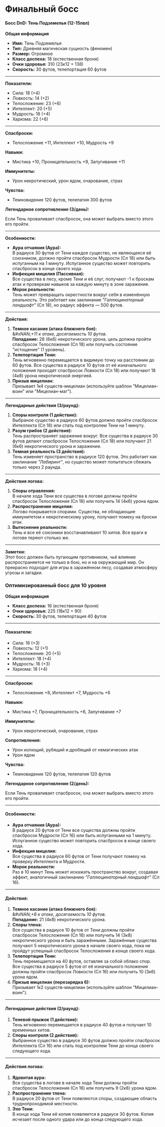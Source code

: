 # Финальный босс

#### Босс DnD: Тень Подземелья (12-15лвл)

**Общая информация**

* **Имя:** Тень Подземелья
* **Тип:** Древняя магическая сущность (феномен)
* **Размер:** Огромное
* **Класс доспеха:** 18 (естественная броня)
* **Очки здоровья:** 310 (23к12 + 138)
* **Скорость:** 30 футов, телепортация 60 футов

***

**Показатели:**

* Сила: 18 (+4)
* Ловкость: 14 (+2)
* Телосложение: 23 (+6)
* Интеллект: 20 (+5)
* Мудрость: 18 (+4)
* Харизма: 22 (+6)

***

**Спасброски:**

* Телосложение +11, Интеллект +10, Мудрость +9

**Навыки:**

* Мистика +10, Проницательность +9, Запугивание +11

**Иммунитеты:**

* Урон некротический, урон ядом, очарование, страх

**Чувства:**

* Темновидение 120 футов, телепатия 300 футов

**Легендарное сопротивление (3/день):**

Если Тень проваливает спасбросок, она может выбрать вместо этого его пройти.

***

**Особенности:**

* **Аура отчаяния (Аура):**\
  В радиусе 30 футов от Тени каждое существо, не являющееся её союзником, должно пройти спасбросок Мудрости (Сл 18) или быть испуганным на 1 минуту. Испуганное существо может повторить спасбросок в конце своего хода.
* **Инфекция мицелия (Пассивная):**\
  Все существа в лесу, кроме Тени и её слуг, получают -1 к броскам атак и проверкам навыков за каждую минуту в зоне заражения.
* **Морок реальности:**\
  Тень может превращать окрестности вокруг себя в изменённую реальность. Это работает как заклинание _"Галлюцинаторный ландшафт"_ (Сл 18), но радиус эффекта — 500 футов.

***

**Действия:**

1. **Темное касание (атака ближнего боя):**\
   &#xNAN;_+11 к атаке, досягаемость 10 футов._\
   **Попадание:** 28 (6к6) некротического урона, цель должна пройти спасбросок Телосложения (Сл 18) или получить состояние "истощение" (1 уровень).
2. **Телепортация Тени:**\
   Тень мгновенно перемещается в видимую точку на расстоянии до 60 футов. Все существа в радиусе 10 футов от её изначального положения проходят спасбросок Ловкости (Сл 18) или получают 18 (4к8) урона некротической энергией.
3. **Призыв мицелиан:**\
   Призывает 1к4 существ-мицелиан (используйте шаблон "Мицелиан-воин" или "Мицелиан-маг").

***

**Легендарные действия (3/раунд):**

1. **Споры контроля (1 действие):**\
   Выбраное существо в радиусе 60 футов должно пройти спасбросок Интеллекта (Сл 18) или стать под контролем Тени на 1 минуту.
2. **Разум грибов (2 действия):**\
   Тень распространяет заражение вокруг. Все существа в радиусе 30 футов делают спасбросок Телосложения (Сл 18) или получают 21 (6к6) некротического урона и заражение.
3. **Темная реальность (3 действия):**\
   Тень изменяет пространство в радиусе 120 футов. Это работает как заклинание _"Лабиринт"_, но существо может попытаться сбежать только через 2 раунда.

***

**Действия логова:**

1. **Споры отравления:**\
   В начале хода Тени все существа в логове должны пройти спасбросок Телосложения (Сл 18) или получить 14 (4к6) урона ядом.
2. **Распространение мицелия:**\
   Логово покрывается спорами. Существа, не обладающие иммунитетом к некротическому урону, получают помеху на броски атак.
3. **Вытеснение реальности:**\
   Тень и все её союзники восстанавливают 10 хитов. Все враги в логове теряют столько же.

***

**Заметки:**\
Этот босс должен быть пугающим противником, чьё влияние распространяется не только в бою, но и на окружающий мир. Он прекрасно подходит для игры в заражённом лесу, создавая атмосферу угрозы и загадки.

### Оптимизированный босс для 10 уровня

**Общая информация**

* **Класс доспеха:** 16 (естественная броня)
* **Очки здоровья:** 225 (18к12 + 90)
* **Скорость:** 30 футов, телепортация 40 футов

***

#### **Показатели:**

* Сила: 16 (+3)
* Ловкость: 12 (+1)
* Телосложение: 20 (+5)
* Интеллект: 18 (+4)
* Мудрость: 16 (+3)
* Харизма: 18 (+4)

***

**Спасброски:**

* Телосложение +8, Интеллект +7, Мудрость +6

**Навыки:**

* Мистика +7, Проницательность +6, Запугивание +7

**Иммунитеты:**

* Урон некротический, очарование, страх

**Сопротивления:**

* Урон колющий, рубящий и дробящий от немагических атак
* Урон ядом

**Чувства:**

* Темновидение 120 футов, телепатия 120 футов

**Легендарное сопротивление (2/день):**

Если Тень проваливает спасбросок, она может выбрать вместо этого его пройти.

***

#### **Особенности:**

* **Аура отчаяния (Аура):**\
  В радиусе 20 футов от Тени все существа должны пройти спасбросок Мудрости (Сл 16) или быть испуганными на 1 минуту. Испуганное существо может повторить спасбросок в конце своего хода.
* **Инфекция мицелия:**\
  Все существа в радиусе 60 футов от Тени получают помеху на проверку Интеллекта и Мудрости.
* **Морок реальности:**\
  Раз в 10 минут Тень может искажать пространство вокруг, создавая эффект, аналогичный заклинанию _"Галлюцинаторный ландшафт"_ (Сл 16).

***

#### **Действия:**

1. **Темное касание (атака ближнего боя):**\
   &#xNAN;_+8 к атаке, досягаемость 10 футов._\
   **Попадание:** 21 (4к8) некротического урона.
2. **Споры тлена:**\
   Все существа в радиусе 10 футов от Тени должны пройти спасбросок Телосложения (Сл 16) или получить 14 (3к8) некротического урона и быть заражёнными. Заражённые существа получают 5 некротического урона в начале своего хода, пока не пройдут успешный спасбросок Телосложения в конце своего хода.
3. **Телепортация Тени:**\
   Тень перемещается на 40 футов, оставляя за собой облако спор. Все существа в радиусе 5 футов от её изначального положения должны пройти спасбросок Ловкости (Сл 16) или получить 10 (3к6) урона ядом.
4. **Призыв мицелиан (перезарядка 6):**\
   Призывает 1к2 существ-мицелиан (используйте шаблон "Мицелиан-воин").

***

#### **Легендарные действия (2/раунд):**

1. **Теневой прыжок (1 действие):**\
   Тень мгновенно перемещается в радиусе 40 футов и получает 10 временных хитов.
2. **Споры контроля (2 действия):**\
   Выбранное существо в радиусе 30 футов должно пройти спасбросок Интеллекта (Сл 16) или стать под контролем Тени до конца своего следующего хода.

***

#### **Действия логова:**

1. **Ядовитая аура:**\
   Все существа в логове в начале хода Тени должны пройти спасбросок Телосложения (Сл 16) или получить 9 (2к8) урона ядом.
2. **Распространение тлена:**\
   В радиусе 20 футов от Тени появляются споры, создающие область труднопроходимой местности.
3. **Эхо Тени:**\
   В конце хода Тени её копия появляется в радиусе 30 футов. Копия исчезает после одного удара или до конца следующего хода.
